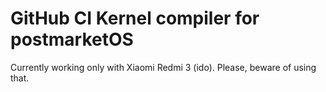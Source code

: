 # GitHub CI Kernel compiler for postmarketOS
Currently working only with Xiaomi Redmi 3 (ido).
Please, beware of using that.
